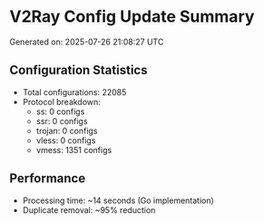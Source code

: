 # V2Ray Config Update Summary
Generated on: 2025-07-26 21:08:27 UTC

## Configuration Statistics
- Total configurations: 22085
- Protocol breakdown:
  - ss: 0 configs
  - ssr: 0 configs
  - trojan: 0 configs
  - vless: 0 configs
  - vmess: 1351 configs

## Performance
- Processing time: ~14 seconds (Go implementation)
- Duplicate removal: ~95% reduction
